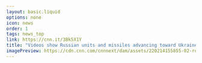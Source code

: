 ```yaml
---
layout: basic.liquid
options: none
icon: news
order: 1
tags: news_top
link: https://cnn.it/3Bk5X1Y
title: "Videos show Russian units and missiles advancing toward Ukraine border"
imagePreview: https://cdn.cnn.com/cnnnext/dam/assets/220214155855-02-russia-military-buildup-tanks-social-media-mclean-0213-video-synd-2.jpg
---
```

